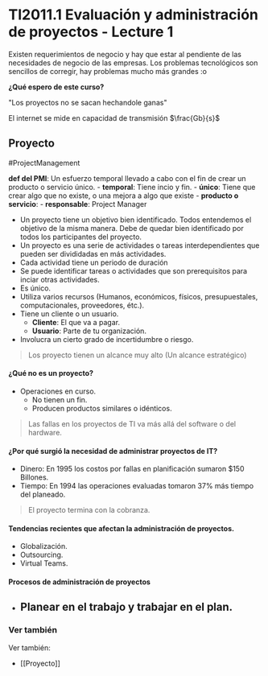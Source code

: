 # TI2011.1 Evaluación y administración de proyectos - Lecture 1

Existen requerimientos de negocio y hay que estar al pendiente de las necesidades de negocio de las empresas.
Los problemas tecnológicos son sencillos de corregir, hay problemas mucho más grandes :o 

**¿Qué espero de este curso?**

"Los proyectos no se sacan hechandole ganas"

El internet se mide en capacidad de transmisión $\frac{Gb}{s}$


## Proyecto
#ProjectManagement

**def del PMI**: Un esfuerzo temporal llevado a cabo con el fin de crear un producto o servicio único. 
	- **temporal**: Tiene incio y fin.
	- **único**: Tiene que crear algo que no existe, o una mejora a algo que existe
	- **producto o servicio**: 
	- **responsable**: Project Manager
	
- Un proyecto tiene un objetivo bien identificado. Todos entendemos el objetivo de la misma manera. Debe de quedar bien identificado por todos los participantes del proyecto.
- Un proyecto es una serie de actividades o tareas interdependientes que pueden ser divididadas en más actividades.
- Cada actividad tiene un periodo de duración
- Se puede identificar tareas o actividades que son prerequisitos para inciar otras actividades.
- Es único.
- Utiliza varios recursos (Humanos, económicos, físicos, presupuestales, computacionales, proveedores, étc.).
- Tiene un cliente o un usuario. 
	- **Cliente**: El que va a pagar.
	- **Usuario**: Parte de tu organización.
- Involucra un cierto grado de incertidumbre o riesgo.

> Los proyecto tienen un alcance muy alto (Un alcance estratégico)

#### ¿Qué no es un proyecto?
- Operaciones en curso.
	- No tienen un fin.
	- Producen productos similares o idénticos.

> Las fallas en los proyectos de TI va más allá del software o del hardware.

#### ¿Por qué surgió la necesidad de administrar proyectos de IT?
- Dinero: En 1995 los costos por fallas en planificación sumaron $150 Billones. 
- Tiempo: En 1994 las operaciones evaluadas tomaron 37% más tiempo del planeado.

> El proyecto termina con la cobranza.

#### Tendencias recientes que afectan la administración de proyectos.
- Globalización.
- Outsourcing.
- Virtual Teams.

#### Procesos de administración de proyectos
- Planear en el trabajo y trabajar en el plan.
	- 
### Ver también

Ver también:
- [[Proyecto]]


